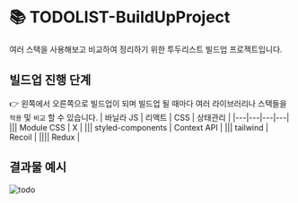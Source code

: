 # 📚 TODOLIST-BuildUpProject

여러 스택을 사용해보고 비교하여 정리하기 위한 투두리스트 빌드업 프로젝트입니다.

## 빌드업 진행 단계
👉 왼쪽에서 오른쪽으로 빌드업이 되며 빌드업 될 때마다 여러 라이브러리나 스택들을 ```적용``` 및 ```비교``` 할 수 있습니다.
| 바닐라 JS | 리액트 | CSS | 상태관리 |
|---|---|---|---|
||| Module CSS | X |
||| styled-components |  Context API | 
||| tailwind | Recoil | 
|||| Redux |

## 결과물 예시
![todo](https://github.com/minzziPark/TODOLIST-BuildUpProject/assets/86656147/f15886db-cd79-45e8-96da-29b22030ff7b)


